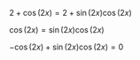 $2+\cos{(2x)}=2+\sin{(2x)}\cos{(2x)}$

$\cos{(2x)}=\sin{(2x)}\cos{(2x)}$

$-\cos{(2x)}+\sin{(2x)}\cos{(2x)}=0$